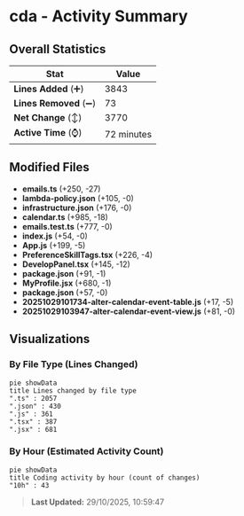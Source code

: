 # cda - Activity Summary 

## Overall Statistics

| Stat                   | Value                                                             |
| ---------------------- | ----------------------------------------------------------------- |
| **Lines Added** (➕)   | 3843                                          |
| **Lines Removed** (➖) | 73                                        |
| **Net Change** (↕)    | 3770                |
| **Active Time** (⌚)   | 72 minutes |


## Modified Files
- **emails.ts** (+250, -27)
- **lambda-policy.json** (+105, -0)
- **infrastructure.json** (+176, -0)
- **calendar.ts** (+985, -18)
- **emails.test.ts** (+777, -0)
- **index.js** (+54, -0)
- **App.js** (+199, -5)
- **PreferenceSkillTags.tsx** (+226, -4)
- **DevelopPanel.tsx** (+145, -12)
- **package.json** (+91, -1)
- **MyProfile.jsx** (+680, -1)
- **package.json** (+57, -0)
- **20251029101734-alter-calendar-event-table.js** (+17, -5)
- **20251029103947-alter-calendar-event-view.js** (+81, -0)

## Visualizations

### By File Type (Lines Changed)

```mermaid
pie showData
title Lines changed by file type
".ts" : 2057
".json" : 430
".js" : 361
".tsx" : 387
".jsx" : 681
```

### By Hour (Estimated Activity Count)

```mermaid
pie showData
title Coding activity by hour (count of changes)
"10h" : 43
```


> **Last Updated:** 29/10/2025, 10:59:47